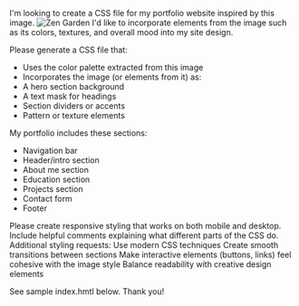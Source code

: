 I'm looking to create a CSS file for my portfolio website inspired by this image. 
![Zen Garden](images)
I'd like to incorporate elements from the image such as its colors, textures, and overall mood into my site design.

Please generate a CSS file that:
* Uses the color palette extracted from this image
* Incorporates the image (or elements from it) as:
* A hero section background
* A text mask for headings
* Section dividers or accents
* Pattern or texture elements

My portfolio includes these sections:
* Navigation bar
* Header/intro section
* About me section
* Education section
* Projects section
* Contact form
* Footer

Please create responsive styling that works on both mobile and desktop. Include helpful comments explaining what different parts of the CSS do.
Additional styling requests:
Use modern CSS techniques
Create smooth transitions between sections
Make interactive elements (buttons, links) feel cohesive with the image style
Balance readability with creative design elements

See sample index.hmtl below.
Thank you!